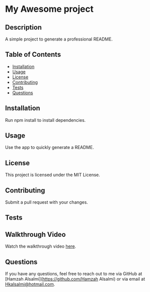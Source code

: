 # My Awesome project

## Description

A simple project to generate a professional README.

## Table of Contents

- [Installation](#installation)
- [Usage](#usage)
- [License](#license)
- [Contributing](#contributing)
- [Tests](#tests)
- [Questions](#questions)

## Installation

Run npm install to install dependencies.

## Usage

Use the app to quickly generate a README.

## License

This project is licensed under the MIT License.

## Contributing

Submit a pull request with your changes.

## Tests

## Walkthrough Video

Watch the walkthrough video [here](https://drive.google.com/file/d/1yeJwBuMPSpSnOkLqn59BAsxeT0qpAt7b/view).

## Questions

If you have any questions, feel free to reach out to me via GitHub at [Hamzah Alsalmi](https://github.com/Hamzah Alsalmi) or via email at Hkalsalmi@hotmail.com.
